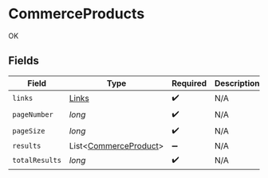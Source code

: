 # CommerceProducts

OK


## Fields

| Field                                                           | Type                                                            | Required                                                        | Description                                                     |
| --------------------------------------------------------------- | --------------------------------------------------------------- | --------------------------------------------------------------- | --------------------------------------------------------------- |
| `links`                                                         | [Links](../../models/shared/Links.md)                           | :heavy_check_mark:                                              | N/A                                                             |
| `pageNumber`                                                    | *long*                                                          | :heavy_check_mark:                                              | N/A                                                             |
| `pageSize`                                                      | *long*                                                          | :heavy_check_mark:                                              | N/A                                                             |
| `results`                                                       | List<[CommerceProduct](../../models/shared/CommerceProduct.md)> | :heavy_minus_sign:                                              | N/A                                                             |
| `totalResults`                                                  | *long*                                                          | :heavy_check_mark:                                              | N/A                                                             |